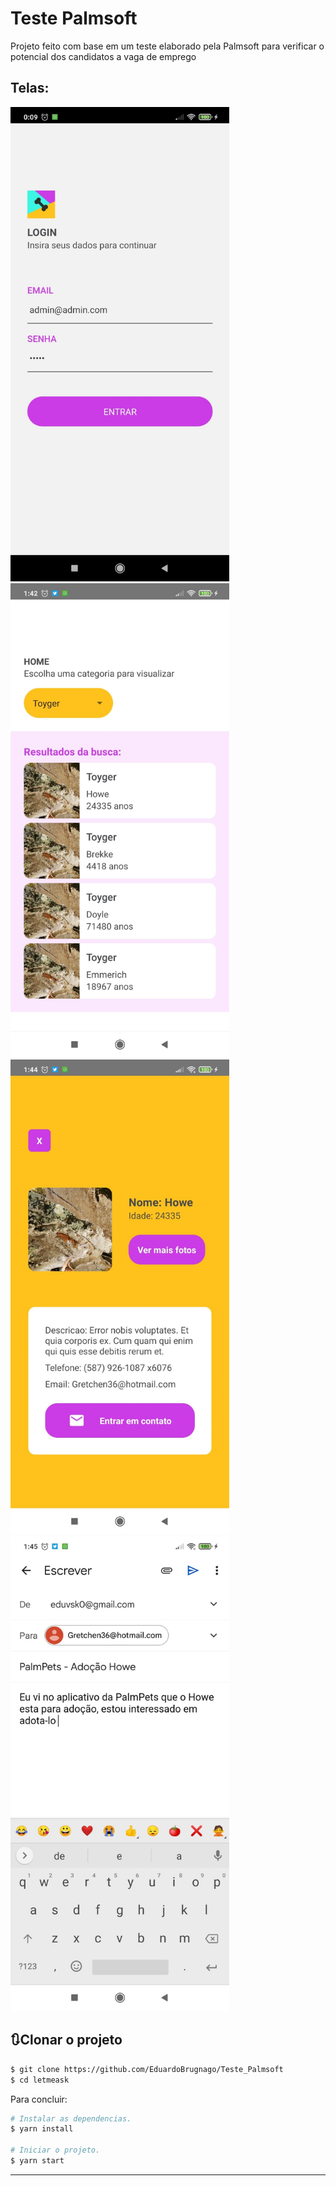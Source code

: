# Teste Palmsoft

Projeto feito com base em um teste elaborado pela Palmsoft para verificar o potencial dos candidatos a vaga de emprego



## Telas:

<p float="center">
  <img alt="Mobile" width="350" src="README/img2.jfif" />
  <img alt="Mobile" width="350" src="README/img4.jfif" />
  <img alt="Mobile" width="350" src="README/img1.jfif" />
  <img alt="Mobile" width="350" src="README/img3.jfif" />  
</p>


## 🔃Clonar o projeto

```bash
$ git clone https://github.com/EduardoBrugnago/Teste_Palmsoft
$ cd letmeask
```
Para concluir:
```bash
# Instalar as dependencias.
$ yarn install

# Iniciar o projeto.
$ yarn start

```

---
